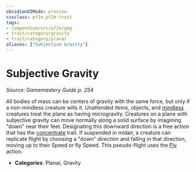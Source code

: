 ```yaml
---
obsidianUIMode: preview
cssclass: pf2e,pf2e-trait
tags:
- compendium/src/pf2e/gmg
- trait/category/gravity
- trait/category/planar
aliases: ["Subjective Gravity"]
---
```

# Subjective Gravity  
*Source: Gamemastery Guide p. 254*  

All bodies of mass can be centers of gravity with the same force, but only if a non-mindless creature wills it. Unattended items, objects, and [mindless](mindless.md) creatures treat the plane as having microgravity. Creatures on a plane with subjective gravity can move normally along a solid surface by imagining "down" near their feet. Designating this downward direction is a free action that has the [concentrate](concentrate.md) trait. If suspended in midair, a creature can replicate flight by choosing a "down" direction and falling in that direction, moving up to their Speed or fly Speed. This pseudo-flight uses the [Fly](../actions/fly.md) action.

- **Categories**: Planar, Gravity